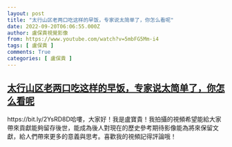```yaml
---
layout: post
title: "太行山区老两口吃这样的早饭，专家说太简单了，你怎么看呢"
date: 2022-09-20T06:06:55.000Z
author: 盧保貴視覺影像
from: https://www.youtube.com/watch?v=5mbFG5Mm-i4
tags: [ 盧保貴 ]
comments: True
categories: [ 盧保貴 ]
---
```

<!--1663654015000-->
[太行山区老两口吃这样的早饭，专家说太简单了，你怎么看呢](https://www.youtube.com/watch?v=5mbFG5Mm-i4)
------

<div>
https://bit.ly/2YsRD8D哈嘍，大家好！我是盧寶貴！我拍攝的視頻希望能給大家帶來貢獻能夠留存後世，能成為後人對現在的歷史參考期待影像能為將來保留文獻，給人們帶來更多的意義與思考。喜歡我的視頻記得評論哦！
</div>
